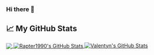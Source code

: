 ### Hi there 👋

<!--
**aksarakmal1** is a ✨ _special_ ✨ repository because its `README.md` (this file) appears on your GitHub profile.

Here are some ideas to get you started:

- 🔭 I’m currently working on ...
- 🌱 I’m currently learning ...
- 👯 I’m looking to collaborate on ...
- 🤔 I’m looking for help with ...
- 💬 Ask me about ...
- 📫 How to reach me: ...
- 😄 Pronouns: ...
- ⚡ Fun fact: ...
-->

## &#x1f4c8; My GitHub Stats

<a href="https://github.com/aksarakmal1">
  <img align="center" src="https://github-readme-stats.vercel.app/api/top-langs/?username=aksarakmal1v&title_color=ffffff&text_color=c9cacc&icon_color=2bbc8a&bg_color=1d1f21" />
</a>

<a href="https://github.com/aksarakmal1">
  <img align="center" src="https://github-readme-stats.vercel.app/api?username=aksarakmal1&show_icons=true&line_height=27&count_private=true&title_color=ffffff&text_color=c9cacc&icon_color=2bbc8a&bg_color=1d1f21" alt="Rapter1990's GitHub Stats" />
</a>

<a href="https://github.com/aksarakmal1">
  <img src="https://streak-stats.demolab.com?user=aksarakmal1&theme=dark" alt="Valentyn's GitHub Stats" />
</a>
